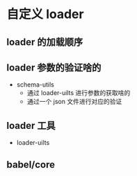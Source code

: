 # 自定义 loader

## loader 的加载顺序

## loader 参数的验证啥的

- schema-utils
  - 通过 loader-uilts 进行参数的获取啥的
  - 通过一个 json 文件进行对应的验证

## loader 工具
- loader-uilts

## babel/core
